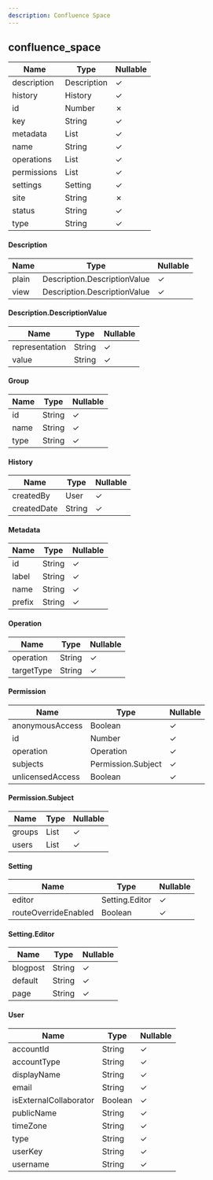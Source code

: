 ```yaml
---
description: Confluence Space
---
```

confluence_space
----------------

| **Name**    | **Type**         | **Nullable** |
| ----------- | ---------------- | ------------ |
| description | Description      | &check;      |
| history     | History          | &check;      |
| id          | Number           | &cross;      |
| key         | String           | &check;      |
| metadata    | List<Metadata>   | &check;      |
| name        | String           | &check;      |
| operations  | List<Operation>  | &check;      |
| permissions | List<Permission> | &check;      |
| settings    | Setting          | &check;      |
| site        | String           | &cross;      |
| status      | String           | &check;      |
| type        | String           | &check;      |

#### Description
| **Name** | **Type**                     | **Nullable** |
| -------- | ---------------------------- | ------------ |
| plain    | Description.DescriptionValue | &check;      |
| view     | Description.DescriptionValue | &check;      |

#### Description.DescriptionValue
| **Name**       | **Type** | **Nullable** |
| -------------- | -------- | ------------ |
| representation | String   | &check;      |
| value          | String   | &check;      |

#### Group
| **Name** | **Type** | **Nullable** |
| -------- | -------- | ------------ |
| id       | String   | &check;      |
| name     | String   | &check;      |
| type     | String   | &check;      |

#### History
| **Name**    | **Type** | **Nullable** |
| ----------- | -------- | ------------ |
| createdBy   | User     | &check;      |
| createdDate | String   | &check;      |

#### Metadata
| **Name** | **Type** | **Nullable** |
| -------- | -------- | ------------ |
| id       | String   | &check;      |
| label    | String   | &check;      |
| name     | String   | &check;      |
| prefix   | String   | &check;      |

#### Operation
| **Name**   | **Type** | **Nullable** |
| ---------- | -------- | ------------ |
| operation  | String   | &check;      |
| targetType | String   | &check;      |

#### Permission
| **Name**         | **Type**           | **Nullable** |
| ---------------- | ------------------ | ------------ |
| anonymousAccess  | Boolean            | &check;      |
| id               | Number             | &check;      |
| operation        | Operation          | &check;      |
| subjects         | Permission.Subject | &check;      |
| unlicensedAccess | Boolean            | &check;      |

#### Permission.Subject
| **Name** | **Type**    | **Nullable** |
| -------- | ----------- | ------------ |
| groups   | List<Group> | &check;      |
| users    | List<User>  | &check;      |

#### Setting
| **Name**             | **Type**       | **Nullable** |
| -------------------- | -------------- | ------------ |
| editor               | Setting.Editor | &check;      |
| routeOverrideEnabled | Boolean        | &check;      |

#### Setting.Editor
| **Name** | **Type** | **Nullable** |
| -------- | -------- | ------------ |
| blogpost | String   | &check;      |
| default  | String   | &check;      |
| page     | String   | &check;      |

#### User
| **Name**               | **Type** | **Nullable** |
| ---------------------- | -------- | ------------ |
| accountId              | String   | &check;      |
| accountType            | String   | &check;      |
| displayName            | String   | &check;      |
| email                  | String   | &check;      |
| isExternalCollaborator | Boolean  | &check;      |
| publicName             | String   | &check;      |
| timeZone               | String   | &check;      |
| type                   | String   | &check;      |
| userKey                | String   | &check;      |
| username               | String   | &check;      |
